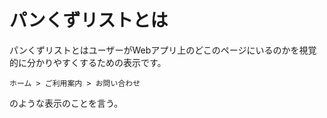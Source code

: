 # パンくずリストとは

パンくずリストとはユーザーがWebアプリ上のどこのページにいるのかを視覚的に分かりやすくするための表示です。

```
ホーム > ご利用案内 > お問い合わせ
```

のような表示のことを言う。
